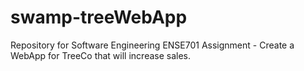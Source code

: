# swamp-treeWebApp
Repository for Software Engineering ENSE701 Assignment - Create a WebApp for TreeCo that will increase sales.
